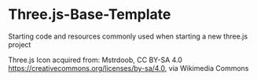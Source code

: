 # Three.js-Base-Template
Starting code and resources commonly used when starting a new three.js project 

Three.js Icon acquired from: Mstrdoob, CC BY-SA 4.0 <https://creativecommons.org/licenses/by-sa/4.0>, via Wikimedia Commons
